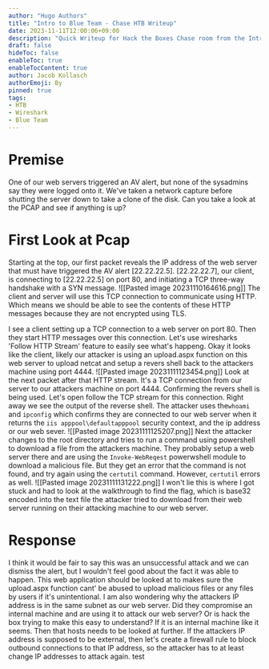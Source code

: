 ```yaml
---
author: "Hugo Authors"
title: "Intro to Blue Team - Chase HTB Writeup"
date: 2023-11-11T12:00:06+09:00
description: "Quick Writeup for Hack the Boxes Chase room from the Intro to Blue Team Track"
draft: false
hideToc: false
enableToc: true
enableTocContent: true
author: Jacob Kollasch
authorEmoji: By
pinned: true
tags: 
- HTB
- Wireshark
- Blue Team
---
```

# Premise
One of our web servers triggered an AV alert, but none of the sysadmins say they were logged onto it. We've taken a network capture before shutting the server down to take a clone of the disk. Can you take a look at the PCAP and see if anything is up?

# First Look at Pcap
Starting at the top, our first packet reveals the IP address of the web server that must have triggered the AV alert [22.22.22.5]. [22.22.22.7], our client, is connecting to [22.22.22.5] on port 80, and initiating a TCP three-way handshake with a SYN message.
![[Pasted image 20231110164616.png]]
The client and server will use this TCP connection to communicate using HTTP. Which means we should be able to see the contents of these HTTP messages because they are not encrypted using TLS.

I see a client setting up a TCP connection to a web server on port 80. Then they start HTTP messages over this connection. Let's use wiresharks 'Follow HTTP Stream' feature to easily see what's happeng. Okay it looks like the client, likely our attacker is using an upload.aspx function on this web server to upload netcat and setup a revers shell back to the attackers machine using port 4444.
![[Pasted image 20231111123454.png]]
Look at the next packet after that HTTP stream. It's a TCP connection from our server to our attackers machine on port 4444. Confirming the revers shell is being used. Let's open follow the TCP stream for this connection. Right away we see the output of the reverse shell. The attacker uses the`whoami` and `ipconfig` which confirms they are connected to our web server when it returns the `iis apppool\defaultapppool` security context, and the ip address or our web sever.
![[Pasted image 20231111125207.png]]
Next the attacker changes to the root directory and tries to run a command using powershell to download a file from the attackers machine. They probably setup a web server there and are using the `Invoke-WebReqest` powerwshell module to download a malicious file. But they get an error that the command is not found, and try again using the `certutil` command. However, `certutil` errors as well.
![[Pasted image 20231111131222.png]]
I won't lie this is where I got stuck and had to look at the walkthrough to find the flag, which is base32 encoded into the text file the attacker tried to download from their web server running on their attacking machine to our web server.
# Response
I think it would be fair to say this was an unsuccessful attack and we can dismiss the alert, but I wouldn't feel good about the fact it was able to happen. This web application should be looked at to makes sure the upload.aspx function cant' be abused to upload malicious files or any files by users if it's unintentional. I am also wondering why the attackers IP address is in the same subnet as our web server. Did they compromise an internal machine and are using it to attack our web server? Or is hack the box trying to make this easy to understand? If it is an internal machine like it seems. Then that hosts needs to be looked at further. If the attackers IP address is supposed to be external, then let's create a firewall rule to block outbound connections to that IP address, so the attacker has to at least change IP addresses to attack again.
test
